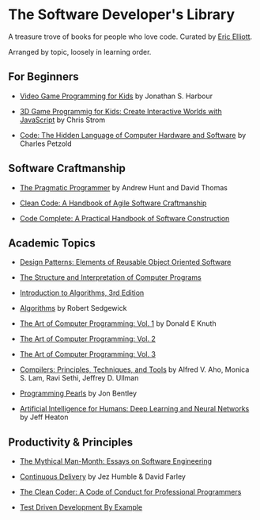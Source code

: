 # The Software Developer's Library

A treasure trove of books for people who love code. Curated by [Eric Elliott](https://ericelliottjs.com).

Arranged by topic, loosely in learning order.

## For Beginners

* [Video Game Programming for Kids](http://www.amazon.com/Video-Game-Programming-Jonathan-Harbour/dp/1435461169/ref=as_li_ss_tl?ie=UTF8&linkCode=ll1&tag=eejs-20&linkId=0320e4e869522073c5438d3806f73277) by Jonathan S. Harbour

* [3D Game Programmig for Kids: Create Interactive Worlds with JavaScript](http://www.amazon.com/Game-Programming-Kids-Interactive-Programmers/dp/1937785440/ref=as_li_ss_tl?ie=UTF8&linkCode=ll1&tag=eejs-20&linkId=3f56b4507497c59f4ed6ecec3a93f7d4) by Chris Strom

* [Code: The Hidden Language of Computer Hardware and Software](http://www.amazon.com/Code-Language-Computer-Hardware-Software/dp/0735611319/ref=as_li_ss_tl?ie=UTF8&linkCode=ll1&tag=eejs-20&linkId=6ed1ff0a49fb28eee7b710de5487098c) by Charles Petzold


## Software Craftmanship

* [The Pragmatic Programmer](http://www.amazon.com/The-Pragmatic-Programmer-Journeyman-Master/dp/020161622X/ref=as_li_ss_tl?ie=UTF8&linkCode=ll1&tag=eejs-20&linkId=e35f3d0046f185b46f379999350eaff3) by Andrew Hunt and David Thomas

* [Clean Code: A Handbook of Agile Software Craftmanship](http://www.amazon.com/Clean-Code-Handbook-Software-Craftsmanship/dp/0132350882/)

* [Code Complete: A Practical Handbook of Software Construction](http://www.amazon.com/Code-Complete-Practical-Handbook-Construction/dp/0735619670/)


## Academic Topics

* [Design Patterns: Elements of Reusable Object Oriented Software](http://www.amazon.com/Design-Patterns-Elements-Reusable-Object-Oriented/dp/0201633612/ref=as_li_ss_tl?ie=UTF8&dpID=51szD9HC9pL&dpSrc=sims&preST=_AC_UL160_SR127%2C160_&refRID=1M5H8SBQF96ZHXYV1RQ2&linkCode=ll1&tag=eejs-20&linkId=530b7fcb4f0e734b7952559730673cae)


* [The Structure and Interpretation of Computer Programs](http://www.amazon.com/Structure-Interpretation-Computer-Programs-Engineering/dp/0262510871/ref=as_li_ss_tl?ie=UTF8&linkCode=ll1&tag=eejs-20&linkId=c9229d8c79cf8044b3f467dcf7fc3354)

* [Introduction to Algorithms, 3rd Edition](http://www.amazon.com/Introduction-Algorithms-3rd-Edition-Press/dp/0262033844/)

* [Algorithms](http://www.amazon.com/Algorithms-4th-Edition-Robert-Sedgewick/dp/032157351X/) by Robert Sedgewick

* [The Art of Computer Programming: Vol. 1](http://www.amazon.com/The-Art-Computer-Programming-Vol/dp/0201896834/) by Donald E Knuth

* [The Art of Computer Programming: Vol. 2](http://www.amazon.com/Art-Computer-Programming-Volume-Seminumerical/dp/0201896842/)

* [The Art of Computer Programming: Vol. 3](http://www.amazon.com/The-Art-Computer-Programming-Searching/dp/0201896850/)

* [Compilers: Principles, Techniques, and Tools](http://www.amazon.com/Compilers-Principles-Techniques-Tools-Edition/dp/0321486811/) by Alfred V. Aho, Monica S. Lam, Ravi Sethi, Jeffrey D. Ullman

* [Programming Pearls](http://www.amazon.com/Programming-Pearls-2nd-Edition-Bentley/dp/0201657880/) by Jon Bentley

* [Artificial Intelligence for Humans: Deep Learning and Neural Networks](http://www.amazon.com/Artificial-Intelligence-Humans-Volume-Learning/dp/1505714346/ref=as_li_ss_tl?ie=UTF8&dpID=510-01XYSGL&dpSrc=sims&preST=_AC_UL160_SR130%2C160_&refRID=08F96STZ9W4R1JA9VQSN&linkCode=ll1&tag=eejs-20&linkId=3a0563d372770cb5b09632c2b3c7e861) by Jeff Heaton


## Productivity & Principles

* [The Mythical Man-Month: Essays on Software Engineering](http://www.amazon.com/The-Mythical-Man-Month-Engineering-Anniversary/dp/0201835959/)

* [Continuous Delivery](http://www.amazon.com/Continuous-Delivery-Deployment-Automation-Addison-Wesley/dp/0321601912/) by Jez Humble & David Farley

* [The Clean Coder: A Code of Conduct for Professional Programmers](http://www.amazon.com/The-Clean-Coder-Professional-Programmers/dp/0137081073/)

* [Test Driven Development By Example](http://www.amazon.com/Test-Driven-Development-By-Example/dp/0321146530/)

